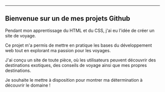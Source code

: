 --------------------------------------
Bienvenue sur un de mes projets Github
--------------------------------------

Pendant mon apprentissage du HTML et du CSS, j'ai eu l'idée de créer un site de voyage. 

Ce projet m'a permis de mettre en pratique les bases du développement web tout en explorant ma passion pour les voyages. 

J'ai conçu un site de toute pièce, où les utilisateurs peuvent découvrir des destinations exotiques, des conseils de voyage ainsi que mes propres destinations. 

Je souhaite le mettre à disposition pour montrer ma détermination à découvrir le domaine !
